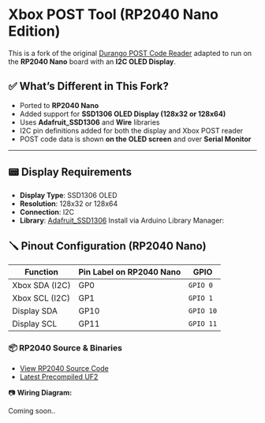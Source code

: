 # Xbox POST Tool (RP2040 Nano Edition)

This is a fork of the original [Durango POST Code Reader](https://github.com/XboxOneResearch/PicoDurangoPOST) adapted to run on the **RP2040 Nano** board with an **I2C OLED Display**.

## ✅ What’s Different in This Fork?

- Ported to **RP2040 Nano**
- Added support for **SSD1306 OLED Display (128x32 or 128x64)**
- Uses **Adafruit_SSD1306** and **Wire** libraries
- I2C pin definitions added for both the display and Xbox POST reader
- POST code data is shown **on the OLED screen** and over **Serial Monitor**

---

## 📟 Display Requirements

- **Display Type**: SSD1306 OLED
- **Resolution**: 128x32 or 128x64
- **Connection**: I2C
- **Library**: [Adafruit_SSD1306](https://github.com/adafruit/Adafruit_SSD1306)
Install via Arduino Library Manager:

## 🪛 Pinout Configuration (RP2040 Nano)

| Function        | Pin Label on RP2040 Nano | GPIO  |
|----------------|--------------------------|--------|
| Xbox SDA (I2C) | GP0                       | `GPIO 0` |
| Xbox SCL (I2C) | GP1                       | `GPIO 1` |
| Display SDA    | GP10                      | `GPIO 10` |
| Display SCL    | GP11                      | `GPIO 11` |

### 📦 RP2040 Source & Binaries

- [View RP2040 Source Code](https://github.com/coolshrimp/Xbox-POST-tool/tree/main/RP2040%20Nano%20(Source%20Code))
- [Latest Precompiled UF2](https://github.com/coolshrimp/Xbox-POST-tool/releases/latest)

📷 **Wiring Diagram:**

Coming soon..
